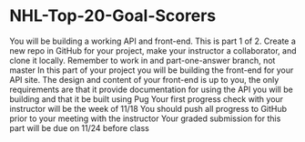 # NHL-Top-20-Goal-Scorers

You will be building a working API and front-end. This is part 1 of 2. Create a new repo in GitHub for your project, make your instructor a collaborator, and clone it locally. Remember to work in and part-one-answer branch, not master In this part of your project you will be building the front-end for your API site. The design and content of your front-end is up to you, the only requirements are that it provide documentation for using the API you will be building and that it be built using Pug Your first progress check with your instructor will be the week of 11/18 You should push all progress to GitHub prior to your meeting with the instructor Your graded submission for this part will be due on 11/24 before class
